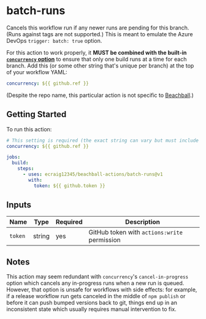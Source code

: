 # batch-runs

Cancels this workflow run if any newer runs are pending for this branch. (Runs against tags are not supported.) This is meant to emulate the Azure DevOps `trigger: batch: true` option.

For this action to work properly, it **MUST be combined with the built-in [`concurrency` option](https://docs.github.com/en/actions/using-workflows/workflow-syntax-for-github-actions#concurrency)** to ensure that only one build runs at a time for each branch. Add this (or some other string that's unique per branch) at the top of your workflow YAML:

```yaml
concurrency: ${{ github.ref }}
```

(Despite the repo name, this particular action is not specific to [Beachball](https://microsoft.github.io/beachball).)

## Getting Started

To run this action:

```yaml
# This setting is required (the exact string can vary but must include the branch name)
concurrency: ${{ github.ref }}

jobs:
  build:
    steps:
      - uses: ecraig12345/beachball-actions/batch-runs@v1
        with:
          token: ${{ github.token }}
```

## Inputs

| Name    | Type   | Required | Description                                  |
| ------- | ------ | -------- | -------------------------------------------- |
| `token` | string | yes      | GitHub token with `actions:write` permission |

## Notes

This action may seem redundant with `concurrency`'s `cancel-in-progress` option which cancels any in-progress runs when a new run is queued. However, that option is unsafe for workflows with side effects: for example, if a release workflow run gets canceled in the middle of `npm publish` or before it can push bumped versions back to git, things end up in an inconsistent state which usually requires manual intervention to fix.
